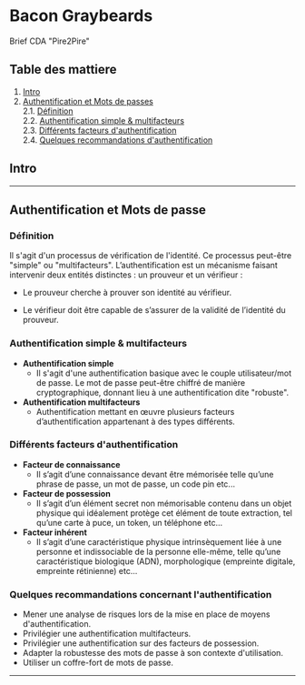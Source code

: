 # Bacon Graybeards
Brief CDA "Pire2Pire"

## Table des mattiere
1. [Intro](#Intro)
2. [Authentification et Mots de passes](#authentification-et-mots-de-passe)  
   2.1. [Définition](#définition)  
   2.2. [Authentification simple & multifacteurs](#authentification-simple-et-multifacteurs)  
   2.3. [Différents facteurs d'authentification](#différents-facteurs-dauthentification)  
   2.4. [Quelques recommandations d'authentification](#quelques-recommandations-concernant-lauthentification)

##	**Intro**
------------------------------------
##	**Authentification et Mots de passe**

###	**Définition**
Il s'agit d'un processus de vérification de l'identité. Ce processus peut-être "simple" ou "multifacteurs".
L’authentification est un mécanisme faisant intervenir deux entités distinctes : un prouveur et un vérifieur :

 - Le prouveur cherche à prouver son identité au vérifieur.

 - Le vérifieur doit être capable de s’assurer de la validité de l’identité du prouveur. 

###	**Authentification simple & multifacteurs**
- **Authentification simple**
    - Il s'agit d'une authentification basique avec le couple utilisateur/mot de passe.
    Le mot de passe peut-être chiffré de manière cryptographique, donnant lieu à une authentification dite "robuste".
- **Authentification multifacteurs**
    - Authentification mettant en œuvre plusieurs facteurs d’authentification appartenant à des types différents.

###	**Différents facteurs d'authentification**
- **Facteur de connaissance**
    - Il s’agit d’une connaissance devant être mémorisée telle qu’une phrase de passe, un mot de passe, un code pin etc...
- **Facteur de possession**
    - Il s’agit d’un élément secret non mémorisable contenu dans un objet physique qui idéalement protège cet élément de toute extraction, tel qu’une carte à puce, un token, un téléphone etc...
- **Facteur inhérent**
    - Il s’agit d’une caractéristique physique intrinsèquement liée à une personne et indissociable de la personne elle-même, telle qu’une caractéristique biologique (ADN), morphologique (empreinte digitale, empreinte rétinienne) etc...


###	**Quelques recommandations concernant l'authentification**
- Mener une analyse de risques lors de la mise en place de moyens d'authentification.
- Privilégier une authentification multifacteurs.
- Privilégier une authentification sur des facteurs de possession.
- Adapter la robustesse des mots de passe à son contexte d'utilisation.
- Utiliser un coffre-fort de mots de passe.

---------------------
